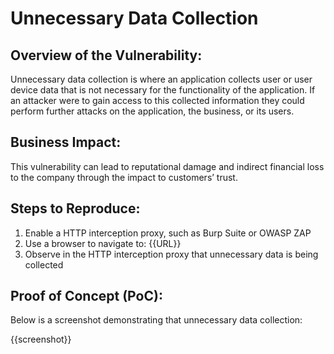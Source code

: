 # Unnecessary Data Collection

## Overview of the Vulnerability:

Unnecessary data collection is where an application collects user or user device data that is not necessary for the functionality of the application. If an attacker were to gain access to this collected information they could perform further attacks on the application, the business, or its users.
  
## Business Impact:

This vulnerability can lead to reputational damage and indirect financial loss to the company through the impact to customers’ trust.

## Steps to Reproduce:

1. Enable a HTTP interception proxy, such as Burp Suite or OWASP ZAP
1. Use a browser to navigate to: {{URL}}
1. Observe in the HTTP interception proxy that unnecessary data is being collected

## Proof of Concept (PoC):

Below is a screenshot demonstrating that unnecessary data collection:

{{screenshot}}
